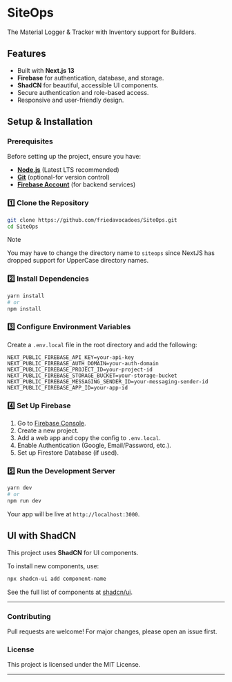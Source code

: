 # SiteOps

The Material Logger & Tracker with Inventory support for Builders.

## Features
- Built with **Next.js 13** 
- **Firebase** for authentication, database, and storage.
- **ShadCN** for beautiful, accessible UI components.
- Secure authentication and role-based access.
- Responsive and user-friendly design.

## Setup & Installation

### Prerequisites
Before setting up the project, ensure you have:
- [**Node.js**](https://nodejs.org/en) (Latest LTS recommended)
- [**Git**](https://git-scm.com/downloads) (optional-for version control)
- [**Firebase Account**](https://firebase.google.com/) (for backend services)

### 1️⃣ Clone the Repository
```sh
git clone https://github.com/friedavocadoes/SiteOps.git
cd SiteOps
```
>[!NOTE]
>You may have to change the directory name to `siteops` since NextJS has dropped support for UpperCase directory names.

### 2️⃣ Install Dependencies
```sh
yarn install
# or
npm install
```

### 3️⃣ Configure Environment Variables
Create a `.env.local` file in the root directory and add the following:
```env
NEXT_PUBLIC_FIREBASE_API_KEY=your-api-key
NEXT_PUBLIC_FIREBASE_AUTH_DOMAIN=your-auth-domain
NEXT_PUBLIC_FIREBASE_PROJECT_ID=your-project-id
NEXT_PUBLIC_FIREBASE_STORAGE_BUCKET=your-storage-bucket
NEXT_PUBLIC_FIREBASE_MESSAGING_SENDER_ID=your-messaging-sender-id
NEXT_PUBLIC_FIREBASE_APP_ID=your-app-id
```

### 4️⃣ Set Up Firebase
1. Go to [Firebase Console](https://console.firebase.google.com/).
2. Create a new project.
3. Add a web app and copy the config to `.env.local`.
4. Enable Authentication (Google, Email/Password, etc.).
5. Set up Firestore Database (if used).

### 5️⃣ Run the Development Server
```sh
yarn dev
# or
npm run dev
```
Your app will be live at `http://localhost:3000`.

## UI with ShadCN
This project uses **ShadCN** for UI components.

To install new components, use:
```sh
npx shadcn-ui add component-name
```

See the full list of components at [shadcn/ui](https://ui.shadcn.com/).


---

### Contributing
Pull requests are welcome! For major changes, please open an issue first.

### License
This project is licensed under the MIT License.

---


